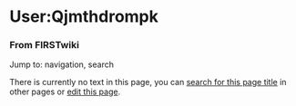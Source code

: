 

# User:Qjmthdrompk

### From FIRSTwiki

Jump to: navigation, search

There is currently no text in this page, you can [search for this page
title](Special:Search/Qjmthdrompk "Special:Search/Qjmthdrompk" ) in
other pages or [edit this
page](http://www.firstwiki.net/index.php?title=User:Qjmthdrompk&action=edit
"http://www.firstwiki.net/index.php?title=User:Qjmthdrompk&action=edit" ).

